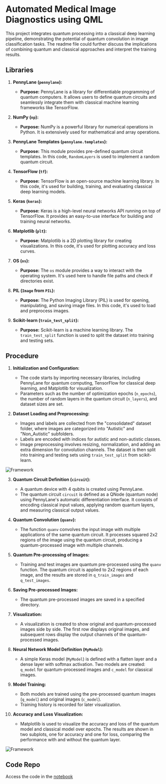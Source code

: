 # Automated Medical Image Diagnostics using QML

This project integrates quantum processing into a classical deep learning pipeline, demonstrating the potential of quantum convolution in image classification tasks. The readme file could further discuss the implications of combining quantum and classical approaches and interpret the training results.

## Libraries

1. **PennyLane (`pennylane`):**
   - **Purpose:** PennyLane is a library for differentiable programming of quantum computers. It allows users to define quantum circuits and seamlessly integrate them with classical machine learning frameworks like TensorFlow.

2. **NumPy (`np`):**
   - **Purpose:** NumPy is a powerful library for numerical operations in Python. It is extensively used for mathematical and array operations.

3. **PennyLane Templates (`pennylane.templates`):**
   - **Purpose:** This module provides pre-defined quantum circuit templates. In this code, `RandomLayers` is used to implement a random quantum circuit.

4. **TensorFlow (`tf`):**
   - **Purpose:** TensorFlow is an open-source machine learning library. In this code, it's used for building, training, and evaluating classical deep learning models.

5. **Keras (`keras`):**
   - **Purpose:** Keras is a high-level neural networks API running on top of TensorFlow. It provides an easy-to-use interface for building and training neural networks.

6. **Matplotlib (`plt`):**
   - **Purpose:** Matplotlib is a 2D plotting library for creating visualizations. In this code, it's used for plotting accuracy and loss curves.

7. **OS (`os`):**
   - **Purpose:** The `os` module provides a way to interact with the operating system. It's used here to handle file paths and check if directories exist.

8. **PIL (`Image` from `PIL`):**
   - **Purpose:** The Python Imaging Library (PIL) is used for opening, manipulating, and saving image files. In this code, it's used to load and preprocess images.

9. **Scikit-learn (`train_test_split`):**
   - **Purpose:** Scikit-learn is a machine learning library. The `train_test_split` function is used to split the dataset into training and testing sets.

## Procedure

1. **Initialization and Configuration:**
   - The code starts by importing necessary libraries, including PennyLane for quantum computing, TensorFlow for classical deep learning, and Matplotlib for visualization.
   - Parameters such as the number of optimization epochs (`n_epochs`), the number of random layers in the quantum circuit (`n_layers`), and dataset sizes are set.

2. **Dataset Loading and Preprocessing:**
   - Images and labels are collected from the "consolidated" dataset folder, where images are categorized into "Autistic" and "Non_Autistic" subfolders.
   - Labels are encoded with indices for autistic and non-autistic classes.
   - Image preprocessing involves resizing, normalization, and adding an extra dimension for convolution channels. The dataset is then split into training and testing sets using `train_test_split` from scikit-learn.
  
![Framework](./images/output.png)

3. **Quantum Circuit Definition (`circuit`):**
   - A quantum device with 4 qubits is created using PennyLane.
   - The quantum circuit `circuit` is defined as a QNode (quantum node) using PennyLane's automatic differentiation interface. It consists of encoding classical input values, applying random quantum layers, and measuring classical output values.

4. **Quantum Convolution (`quanv`):**
   - The function `quanv` convolves the input image with multiple applications of the same quantum circuit. It processes squared 2x2 regions of the image using the quantum circuit, producing a quantum-processed image with multiple channels.

5. **Quantum Pre-processing of Images:**
   - Training and test images are quantum pre-processed using the `quanv` function. The quantum circuit is applied to 2x2 regions of each image, and the results are stored in `q_train_images` and `q_test_images`.

6. **Saving Pre-processed Images:**
   - The quantum pre-processed images are saved in a specified directory.

7. **Visualization:**
   - A visualization is created to show original and quantum-processed images side by side. The first row displays original images, and subsequent rows display the output channels of the quantum-processed images.

8. **Neural Network Model Definition (`MyModel`):**
   - A simple Keras model (`MyModel`) is defined with a flatten layer and a dense layer with softmax activation. Two models are created: `q_model` for quantum-processed images and `c_model` for classical images.

9. **Model Training:**
   - Both models are trained using the pre-processed quantum images (`q_model`) and original images (`c_model`).
   - Training history is recorded for later visualization.

10. **Accuracy and Loss Visualization:**
    - Matplotlib is used to visualize the accuracy and loss of the quantum model and classical model over epochs. The results are shown in two subplots, one for accuracy and one for loss, comparing the performance with and without the quantum layer.

 ![Framework](./images/output_1.png)

## Code Repo

Access the code in the [notebook](penn.ipynb)
